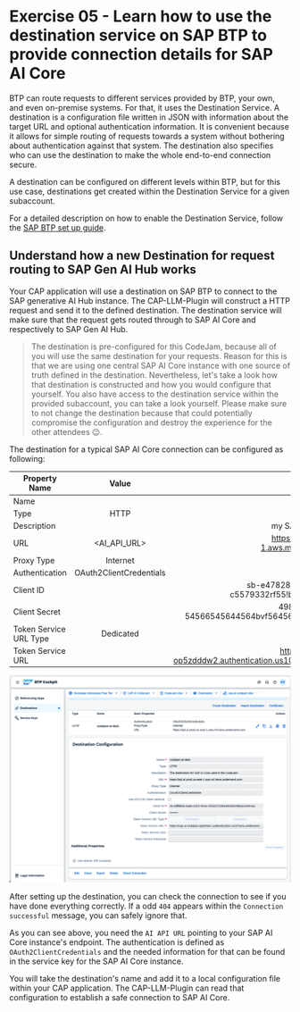 # Exercise 05 - Learn how to use the destination service on SAP BTP to provide connection details for SAP AI Core

BTP can route requests to different services provided by BTP, your own, and even on-premise systems. For that, it uses the Destination Service. A destination is a configuration file written in JSON with information about the target URL and optional authentication information. It is convenient because it allows for simple routing of requests towards a system without bothering about authentication against that system. The destination also specifies who can use the destination to make the whole end-to-end connection secure.

A destination can be configured on different levels within BTP, but for this use case, destinations get created within the Destination Service for a given subaccount.

For a detailed description on how to enable the Destination Service, follow the [SAP BTP set up guide](../../btp-setup-guide.md).

## Understand how a new Destination for request routing to SAP Gen AI Hub works

Your CAP application will use a destination on SAP BTP to connect to the SAP generative AI Hub instance. The CAP-LLM-Plugin will construct a HTTP request and send it to the defined destination. The destination service will make sure that the request gets routed through to SAP AI Core and respectively to SAP Gen AI Hub.

> The destination is pre-configured for this CodeJam, because all of you will use the same destination for your requests. Reason for this is that we are using one central SAP AI Core instance with one source of truth defined in the destination. Nevertheless, let's take a look how that destination is constructed and how you would configure that yourself. You also have access to the destination service within the provided subaccount, you can take a look yourself. Please make sure to not change the destination because that could potentially compromise the configuration and destroy the experience for the other attendees 😉.

The destination for a typical SAP AI Core connection can be configured as following: 


| Property Name          | Value                   | Example                                                                |
| ---------------------- |:-----------------------:| ---------------------------------------------------------------------: |
| Name                   | <free to choose>        | ai_core_dest                                                           |
| Type                   | HTTP                    | -                                                                      |
| Description            | <free to choose>        | my SAP AI Core Destination                                             |
| URL                    | <AI_API_URL>            | https://api.ai.prod.us-east-1.aws.ml.hana.ondemand.com                 |
| Proxy Type             | Internet                | -                                                                      |
| Authentication         | OAuth2ClientCredentials | -                                                                      |
| Client ID              | <clientid>              | sb-e478287-ba9e-4223-98f5-c5579332rf55!b294456aicore@s345              |
| Client Secret          | <clientsecret>          | 49884e42q-45x6-154-54566545644564bvf56456465$46546TMKWn=               |
| Token Service URL Type | Dedicated               | -                                                                      |
| Token Service URL      | <url>                   | https://cap-ai-codejam-op5zdddw2.authentication.us10.hana.ondemand.com |

![set-up-destination-create-dest](../../assets/set-up-destination/4-set-up-destination-create-dest.png)

After setting up the destination, you can check the connection to see if you have done everything correctly. If a odd `404` appears within the `Connection successful` message, you can safely ignore that.

As you can see above, you need the `AI API URL` pointing to your SAP AI Core instance's endpoint. The authentication is defined as `OAuth2ClientCredentials` and the needed information for that can be found in the service key for the SAP AI Core instance.

You will take the destination's name and add it to a local configuration file within your CAP application. The CAP-LLM-Plugin can read that configuration to establish a safe connection to SAP AI Core.

